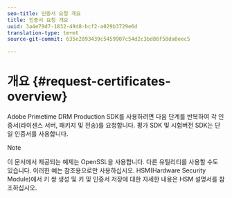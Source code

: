 ```yaml
---
seo-title: 인증서 요청 개요
title: 인증서 요청 개요
uuid: 3a4e79d7-1832-49d8-bcf2-a029b3729e6d
translation-type: tm+mt
source-git-commit: 635e2893439c5459907c54d2c3bd86f58da0eec5

---
```



# 개요 {#request-certificates-overview}

Adobe Primetime DRM Production SDK를 사용하려면 다음 단계를 반복하여 각 인증서(라이센스 서버, 패키지 및 전송)를 요청합니다. 평가 SDK 및 시험버전 SDK는 단일 인증서를 사용합니다.

>[!NOTE]
>
>이 문서에서 제공되는 예제는 OpenSSL을 사용합니다. 다른 유틸리티를 사용할 수도 있습니다. 이러한 예는 참조용으로만 사용하십시오. HSM(Hardware Security Module)에서 키 쌍 생성 및 키 및 인증서 저장에 대한 자세한 내용은 HSM 설명서를 참조하십시오.